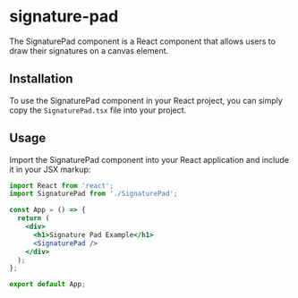 # signature-pad

The SignaturePad component is a React component that allows users to draw their signatures on a canvas element.

## Installation

To use the SignaturePad component in your React project, you can simply copy the `SignaturePad.tsx` file into your project.

## Usage

Import the SignaturePad component into your React application and include it in your JSX markup:

```jsx
import React from 'react';
import SignaturePad from './SignaturePad';

const App = () => {
  return (
    <div>
      <h1>Signature Pad Example</h1>
      <SignaturePad />
    </div>
  );
};

export default App;
